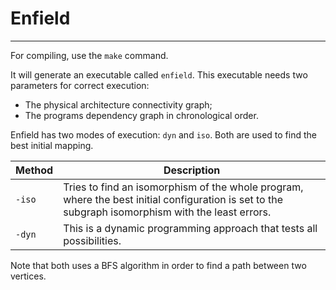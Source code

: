 # Enfield
-----------------------------------------------------

For compiling, use the ```make``` command.

It will generate an executable called ```enfield```. This executable needs two parameters for correct execution:

* The physical architecture connectivity graph;
* The programs dependency graph in chronological order. 

Enfield has two modes of execution: ```dyn``` and ```iso```. Both are used to find the best initial mapping.


| Method | Description |
| ------ | ------ |
| ```-iso``` | Tries to find an isomorphism of the whole program, where the best initial configuration is set to the subgraph isomorphism with the least errors. |
| ```-dyn``` | This is a dynamic programming approach that tests all possibilities. |

Note that both uses a BFS algorithm in order to find a path between two vertices.

